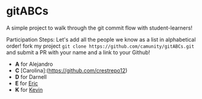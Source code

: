 # gitABCs
A simple project to walk through the git commit flow with student-learners!

Participation Steps: 
Let's add all the people we know as a list in alphabetical order!
fork my project `git clone https://github.com/camunity/gitABCs.git` and submit a PR with your name and a link to your Github! 

* **A** for Alejandro
* **C** [Carolina]:(https://github.com/crestrepo12) 
* **D** for Darnell 
* **E** for [Eric](https://github.com/husheric)
* **K** for [Kevin](https://github.com/kevina101)

